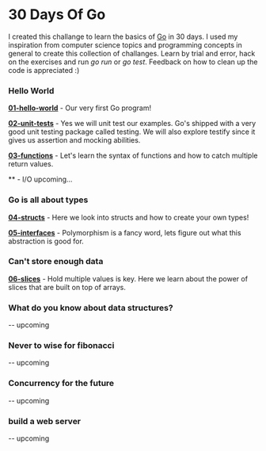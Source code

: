 # 30 Days Of Go
I created this challange to learn the basics of [Go](https://golang.org/) in 30 days. I used my inspiration from computer science topics and programming concepts in general to create this collection of challanges.
Learn by trial and error, hack on the exercises and run *go run* or *go test*.
Feedback on how to clean up the code is appreciated :)

### Hello World
**[01-hello-world](01-hello-world)** - Our very first Go program!

**[02-unit-tests](02-unit-tests)** - Yes we will unit test our examples. Go's shipped with a very good unit testing package
called testing. We will also explore testify since it gives us assertion and mocking abilities.

**[03-functions](03-functions)** - Let's learn the syntax of functions and how to catch multiple return values.

** - I/O upcoming...
### Go is all about types
**[04-structs](04-structs)** - Here we look into structs and how to create your own types!

**[05-interfaces](05-interfaces)** - Polymorphism is a fancy word, lets figure out what this abstraction is good for.

### Can't store enough data
**[06-slices](06-slices)** - Hold multiple values is key. Here we learn about the power of slices that are
built on top of arrays.

### What do you know about data structures?
-- upcoming

### Never to wise for fibonacci
-- upcoming

### Concurrency for the future
-- upcoming

### build a web server
-- upcoming
